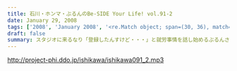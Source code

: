 ```yaml
---
title: 石川・ホンマ・ぶるんのBe-SIDE Your Life! vol.91-2
date: January 29, 2008
tags: ['2008', 'January 2008', '<re.Match object; span=(30, 36), match='vol.91'>']
draft: false
summary: スタジオに来るなり「登録したんすけど・・・」と就労事情を話し始めるぶるんさん！！僕もそうなのですが、募集条件の「年齢」・・・って深くのしかかりますよね。しかし、１３時から働きたいって・・・ねぇ。ビーサイの収録もできませんよ。それでは。平成２０年現在の派遣バイト事情は随時レポート待ってますんでお願いしますね。NAMAE
---
```


http://project-phi.ddo.jp/ishikawa/ishikawa091_2.mp3
